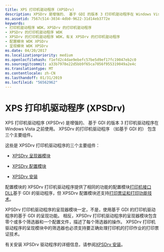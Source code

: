 ```yaml
---
title: XPS 打印机驱动程序 (XPSDrv)
description: XPSDrv 是增强的、 基于 GDI 的版本 3 打印机驱动程序在 Windows Vista 之前使用。
ms.assetid: 7567c514-3034-4db0-9622-31d14eb3772e
keywords:
- 打印机驱动程序 WDK，XPSDrv 的打印机驱动程序
- XPSDrv 的打印机驱动程序 WDK
- XPSDrv 的打印机驱动程序 WDK，有关 XPSDrv 的打印机驱动程序
- 配置模块 WDK XPSDrv
- 呈现模块 WDK XPSDrv
ms.date: 04/20/2017
ms.localizationpriority: medium
ms.openlocfilehash: f1efd2c4dae9ebefc57be5d9ef17fc19047eb2c0
ms.sourcegitcommit: a33b7978e22d5bb9f65ca7056f955319049a2e4c
ms.translationtype: MT
ms.contentlocale: zh-CN
ms.lasthandoff: 01/31/2019
ms.locfileid: "56562962"
---
```

# <a name="xps-printer-driver-xpsdrv"></a>XPS 打印机驱动程序 (XPSDrv)


XPS 打印机驱动程序 (XPSDrv) 是增强的、 基于 GDI 的版本 3 打印机驱动程序在 Windows Vista 之前使用。 XPSDrv 的打印机驱动程序 （如基于 GDI 的） 包含三个主要组件。

这些是 XPSDrv 打印机驱动程序的三个主要组件：

-   [XPSDrv 呈现器模块](xpsdrv-render-module.md)

-   [XPSDrv 配置模块](xpsdrv-configuration-module.md)

-   [XPSDrv 安装](xpsdrv-installation.md)

配置模块的 XPSDrv 打印机驱动程序提供了相同的功能的配置模块[打印机接口 DLL](printer-interface-dll.md)基于 GDI 的驱动程序，但 XPSDrv 配置模块还支持[打印票证和打印功能技术](print-ticket-and-print-capabilities-technologies.md)。

XPSDrv 打印机驱动程序的呈现器模块一定，不是，使用基于 GDI 的打印机驱动程序的基于 GDI 的呈现功能。 相反，XPSDrv 打印机驱动程序的呈现器模块包含零个或多个筛选器和一个配置文件，描述了每个筛选器的操作。 XPSDrv 打印机驱动程序的呈现模块中的筛选器也必须支持要正确处理打印机的打印作业的打印票证技术。

有关安装 XPSDrv 驱动程序的详细信息，请参阅[XPSDrv 安装](xpsdrv-installation.md)。

 

 




